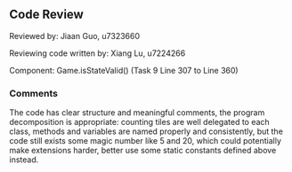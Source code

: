 ## Code Review

Reviewed by: Jiaan Guo, u7323660

Reviewing code written by: Xiang Lu, u7224266

Component: Game.isStateValid() (Task 9 Line 307 to Line 360)

### Comments 
The code has clear structure and meaningful comments, the program decomposition is appropriate: 
counting tiles are well delegated to each class, methods and variables are named properly and 
consistently, but the code still exists some magic number like 5 and 20, which could potentially 
make extensions harder, better use some static constants defined above instead.

